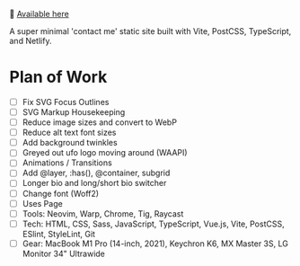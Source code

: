 👋 [Available here](https://roblettsdev.netlify.app/)

A super minimal 'contact me' static site built with Vite, PostCSS, TypeScript, and Netlify. 

# Plan of Work

- [ ]  Fix SVG Focus Outlines
- [ ]  SVG Markup Housekeeping
- [ ]  Reduce image sizes and convert to WebP
- [ ]  Reduce alt text font sizes
- [ ]  Add background twinkles
- [ ]  Greyed out ufo logo moving around (WAAPI)
- [ ]  Animations / Transitions
- [ ]  Add @layer, :has(), @container, subgrid
- [ ]  Longer bio and long/short bio switcher
- [ ]  Change font (Woff2)
- [ ]  Uses Page
  - [ ] Tools: Neovim, Warp, Chrome, Tig, Raycast
  - [ ] Tech: HTML, CSS, Sass, JavaScript, TypeScript, Vue.js, Vite, PostCSS, ESlint, StyleLint, Git
  - [ ] Gear: MacBook M1 Pro (14-inch, 2021), Keychron K6, MX Master 3S, LG Monitor 34" Ultrawide
